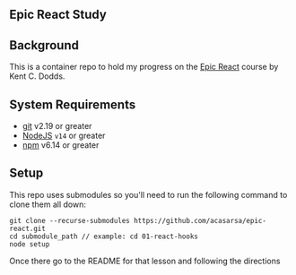 ## Epic React Study 

## Background
This is a container repo to hold my progress on the [Epic React](https://epicreact.dev/) course by Kent C. Dodds. 

## System Requirements

- [git](https://git-scm.com/) v2.19 or greater
- [NodeJS](https://nodejs.org/en/) `v14` or greater
- [npm](https://www.npmjs.com/) v6.14 or greater

## Setup

This repo uses submodules so you'll need to run the following command to clone them all down:
```shell
git clone --recurse-submodules https://github.com/acasarsa/epic-react.git
cd submodule_path // example: cd 01-react-hooks
node setup
```

Once there go to the README for that lesson and following the directions  

